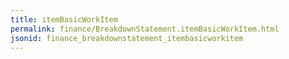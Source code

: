 ```yaml
---
title: itemBasicWorkItem
permalink: finance/BreakdownStatement.itemBasicWorkItem.html
jsonid: finance_breakdownstatement_itembasicworkitem
---
```

